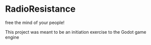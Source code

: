 # RadioResistance

free the mind of your people!

This project was meant to be an initiation exercise to the Godot game engine
